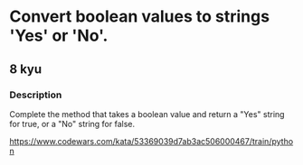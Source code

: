 # Convert boolean values to strings 'Yes' or 'No'.
## 8 kyu
### Description
Complete the method that takes a boolean value and return a "Yes" string for true, or a "No" string for false.

https://www.codewars.com/kata/53369039d7ab3ac506000467/train/python